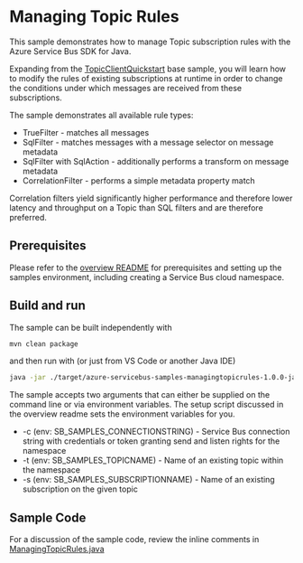 # Managing Topic Rules

This sample demonstrates how to manage Topic subscription rules with the Azure Service Bus SDK for Java.

Expanding from the [TopicClientQuickstart](../TopicClientQuickstart) base sample, you will learn how to 
modify the rules of existing subscriptions at runtime in order to change the conditions under which 
messages are received from these subscriptions. 

The sample demonstrates all available rule types:
* TrueFilter - matches all messages
* SqlFilter - matches messages with a message selector on message metadata 
* SqlFilter with SqlAction - additionally performs a transform on message metadata
* CorrelationFilter - performs a simple metadata property match 

Correlation filters yield significantly higher performance and therefore lower latency and 
throughput on a Topic than SQL filters and are therefore preferred.

## Prerequisites

Please refer to the [overview README](../../readme.md) for prerequisites and setting up the samples 
environment, including creating a Service Bus cloud namespace. 

## Build and run

The sample can be built independently with 

```bash
mvn clean package 
```

and then run with (or just from VS Code or another Java IDE)

```bash
java -jar ./target/azure-servicebus-samples-managingtopicrules-1.0.0-jar-with-dependencies.jar
```

The sample accepts two arguments that can either be supplied on the command line or via environment
variables. The setup script discussed in the overview readme sets the environment variables for you.

* -c (env: SB_SAMPLES_CONNECTIONSTRING) - Service Bus connection string with credentials or 
                                          token granting send and listen rights for the namespace
* -t (env: SB_SAMPLES_TOPICNAME)        - Name of an existing topic within the namespace
* -s (env: SB_SAMPLES_SUBSCRIPTIONNAME) - Name of an existing subscription on the given topic

## Sample Code

For a discussion of the sample code, review the inline comments in [ManagingTopicRules.java](./src/main/java/com/microsoft/azure/servicebus/samples/managingtopicrules/ManagingTopicRules.java)


